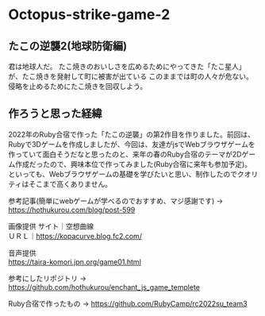 # Octopus-strike-game-2 

## たこの逆襲2(地球防衛編)
君は地球人だ。
たこ焼きのおいしさを広めるためにやってきた「たこ星人」が、たこ焼きを発射して町に被害が出ている
このままでは町の人々が危ない。侵略を止めるためにたこ焼きを回収しよう。



## 作ろうと思った経緯
2022年のRuby合宿で作った「たこの逆襲」の第2作目を作りました。前回は、Rubyで3Dゲームを作成しましたが、今回は、友達がjsでWebブラウザゲームを作っていて面白そうだなと思ったのと、来年の春のRuby合宿のテーマが2Dゲーム作成だったので、興味本位で作ってみました(Ruby合宿に来年も参加予定)。
といっても、Webブラウザゲームの基礎を学びたいと思い、制作したのでクオリティはそこまで高くありません。


参考記事(簡単にwebゲームが学べるのでおすすめ、マジ感謝です) → https://hothukurou.com/blog/post-599  

画像提供
サイト｜空想曲線  
ＵＲＬ｜https://kopacurve.blog.fc2.com/  

音声提供  
https://taira-komori.jpn.org/game01.html  
  
参考にしたリポジトリ → https://github.com/hothukurou/enchant_js_game_templete  


Ruby合宿で作ったもの → https://github.com/RubyCamp/rc2022su_team3  
